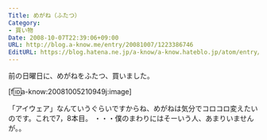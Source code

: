 ```yaml
---
Title: めがね（ふたつ）
Category:
- 買い物
Date: 2008-10-07T22:39:06+09:00
URL: http://blog.a-know.me/entry/20081007/1223386746
EditURL: https://blog.hatena.ne.jp/a-know/a-know.hateblo.jp/atom/entry/12921228815727980198
---
```



前の日曜日に、めがねをふたつ、買いました。

[f:id:a-know:20081005210949j:image]

「アイウェア」なんていうぐらいですからね、めがねは気分でコロコロ変えたいのです。これで7，8本目。
・・・僕のまわりにはそーいう人、あまりいませんが。。
